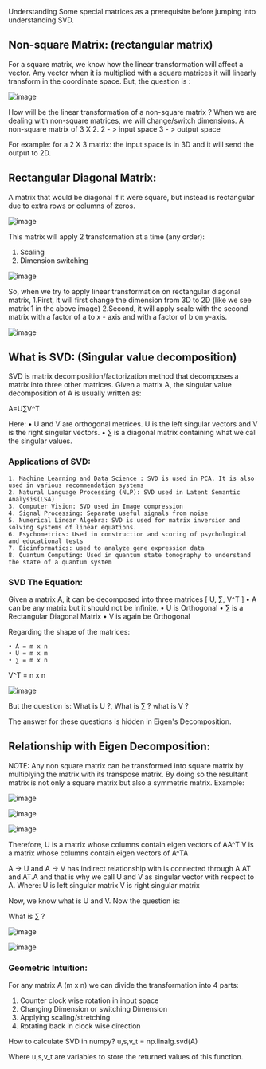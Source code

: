Understanding Some special matrices as a prerequisite before jumping into understanding SVD.
## Non-square Matrix: (rectangular matrix)
For a square matrix, we know how the linear transformation will affect a vector. Any vector when it is multiplied with a square matrices it will linearly transform in the coordinate space. But, the question is :

![image](https://github.com/user-attachments/assets/925edd5a-30f7-4f2a-86e9-6fe632ad4a9a)

How will be the linear transformation of a non-square matrix ?
When we are dealing with non-square matrices, we will change/switch dimensions. 
A non-square matrix of 3 X 2. 
2 - > input space
3 - > output space

For example: for a 2 X 3 matrix: the input space is in 3D and it will send the output to 2D.

## Rectangular Diagonal Matrix:
A matrix that would be diagonal if it were square, but instead is rectangular due to extra rows or columns of zeros. 

![image](https://github.com/user-attachments/assets/a286e9c8-9870-4945-9b51-6907e29ace81)

This matrix will apply 2 transformation at a time (any order):
1. Scaling
2. Dimension switching

![image](https://github.com/user-attachments/assets/2ba6800f-63e3-495d-9c61-12a71196179b)

So, when we try to apply linear transformation on rectangular diagonal matrix, 
1.First, it will first change the dimension from 3D to 2D (like we see matrix 1 in the above image) 
2.Second, it will apply scale with the second matrix with a factor of a to x - axis and with a factor of b on y-axis.



![image](https://github.com/user-attachments/assets/a7b96cd1-bdc9-4186-81b4-496d709d09d2)

## What is SVD: (Singular value decomposition)

SVD is matrix decomposition/factorization method that decomposes a matrix into three other matrices. Given a matrix A, the singular value decomposition of A is usually written as:

A=U∑V^T

Here: 
	• U and V are orthogonal metrices. U is the left singular vectors and V is the right singular vectors.
	• ∑ is a diagonal matrix containing what we call the singular values.

### Applications of SVD:
	1. Machine Learning and Data Science : SVD is used in PCA, It is also used in various recommendation systems
	2. Natural Language Processing (NLP): SVD used in Latent Semantic Analysis(LSA)
	3. Computer Vision: SVD used in Image compression
	4. Signal Processing: Separate useful signals from noise
	5. Numerical Linear Algebra: SVD is used for matrix inversion and solving systems of linear equations.
	6. Psychometrics: Used in construction and scoring of psychological and educational tests
	7. Bioinformatics: used to analyze gene expression data
	8. Quantum Computing: Used in quantum state tomography to understand the state of a quantum system 

### SVD The Equation:
Given a matrix A, it can be decomposed into three matrices [ U, ∑, V^T ]
	• A can be any matrix but it should not be infinite.
	• U is Orthogonal
	• ∑ is a Rectangular Diagonal Matrix
	• V is again be Orthogonal

Regarding the shape of the matrices:

	• A = m x n
	• U = m x m
	• ∑ = m x n
V^T = n x n

![image](https://github.com/user-attachments/assets/4fe42093-2958-4092-aaeb-0744111c86c0)


But the question is: 
What is U ?, 
What is ∑ ? 
what is V ?

The answer for these questions is hidden in Eigen's Decomposition.

## Relationship with Eigen Decomposition:

NOTE: Any non square matrix can be transformed into square matrix by multiplying the matrix with its transpose matrix. By doing so the resultant matrix is not only a square matrix but also a symmetric matrix.
Example:

![image](https://github.com/user-attachments/assets/215a32dd-e3b5-4fc5-afa1-a89bed7fcec6)

![image](https://github.com/user-attachments/assets/b437a1af-451e-47ca-b323-dab995eba1ec)

![image](https://github.com/user-attachments/assets/6721174b-9a13-49ec-bf1a-51bb6b8a7376)


Therefore, U is a matrix whose columns contain eigen vectors of AA^T
V is a matrix whose columns contain eigen vectors of A^TA

A -> U and A -> V has indirect relationship with is connected through A.AT and AT.A and that is why we call U and V as singular vector with respect to A. Where: 
U is left singular matrix
V is right singular matrix

Now, we know what is U and V. Now the question is:

What is ∑ ?

![image](https://github.com/user-attachments/assets/2c99523e-4547-4498-ab32-e4edb2e5ee5b)

![image](https://github.com/user-attachments/assets/67fd5499-d9fc-49c5-9dd4-3c014fee0da8)


### Geometric Intuition:

For any matrix A (m x n) we can divide the transformation into 4 parts:
1. Counter clock wise rotation in input space
2. Changing Dimension or switching Dimension 
3. Applying scaling/stretching 
4. Rotating back in clock wise direction

How to calculate SVD in numpy?
u,s,v_t =  np.linalg.svd(A)

Where u,s,v_t are variables to store the returned values of this function.













